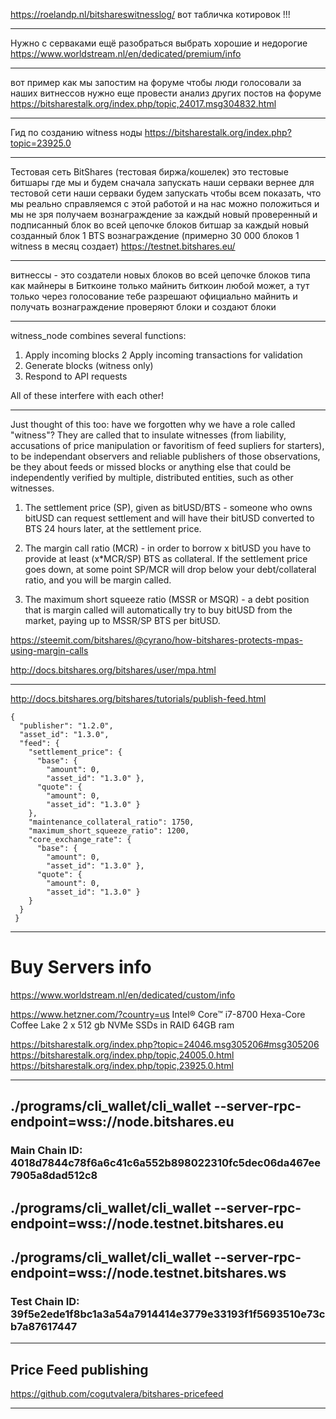 
https://roelandp.nl/bitshareswitnesslog/  вот табличка котировок !!!

_________________________________________________________________________________________________________________________________

Нужно с серваками ещё разобраться
выбрать хорошие и недорогие
https://www.worldstream.nl/en/dedicated/premium/info

_________________________________________________________________________________________________________________________________

вот пример как мы запостим на форуме чтобы люди голосовали за наших витнессов
нужно еще провести анализ других постов на форуме
https://bitsharestalk.org/index.php/topic,24017.msg304832.html

_________________________________________________________________________________________________________________________________

Гид по созданию witness ноды
https://bitsharestalk.org/index.php?topic=23925.0

_________________________________________________________________________________________________________________________________

Тестовая сеть BitShares (тестовая биржа/кошелек)
это тестовые битшары где мы и будем сначала запускать наши серваки
вернее для тестовой сети наши серваки будем запускать чтобы всем показать, 
что мы реально справляемся с этой работой и на нас можно положиться и мы не зря 
получаем вознаграждение за каждый новый проверенный и 
подписанный блок во всей цепочке блоков битшар 
за каждый новый созданный блок 1 BTS вознаграждение (примерно 30 000 блоков 1 witness в месяц создает)
https://testnet.bitshares.eu/

_________________________________________________________________________________________________________________________________

витнессы - это создатели новых блоков во всей цепочке блоков
типа как майнеры в Биткоине
только майнить биткоин любой может, а тут только через голосование тебе разрешают официально майнить
и получать вознаграждение
проверяют блоки и создают блоки

_________________________________________________________________________________________________________________________________

witness_node combines several functions:
1. Apply incoming blocks
2  Apply incoming transactions for validation
3. Generate blocks (witness only)
4. Respond to API requests

All of these interfere with each other!

_________________________________________________________________________________________________________________________________

Just thought of this too: have we forgotten why we have a role called "witness"? They are called that to insulate witnesses (from liability, accusations of price manipulation or favoritism of feed supliers for starters), to be independant observers and reliable publishers of those observations, be they about feeds or missed blocks or anything else that could be independently verified by multiple, distributed entities, such as other witnesses.


1. The settlement price (SP), given as bitUSD/BTS - someone who owns bitUSD can request settlement and will have their bitUSD converted to BTS 24 hours later, at the settlement price.

2. The margin call ratio (MCR) - in order to borrow x bitUSD you have to provide at least (x*MCR/SP) BTS as collateral. If the settlement price goes down, at some point SP/MCR will drop below your debt/collateral ratio, and you will be margin called.

3. The maximum short squeeze ratio (MSSR or MSQR) - a debt position that is margin called will automatically try to buy bitUSD from the market, paying up to MSSR/SP BTS per bitUSD.

https://steemit.com/bitshares/@cyrano/how-bitshares-protects-mpas-using-margin-calls

http://docs.bitshares.org/bitshares/user/mpa.html

_________________________________________________________________________________________________________________________________

http://docs.bitshares.org/bitshares/tutorials/publish-feed.html

```
{
  "publisher": "1.2.0",
  "asset_id": "1.3.0",
  "feed": {
    "settlement_price": {
      "base": {
        "amount": 0,
        "asset_id": "1.3.0" },
      "quote": {
        "amount": 0,
        "asset_id": "1.3.0" }
    },
    "maintenance_collateral_ratio": 1750,
    "maximum_short_squeeze_ratio": 1200,
    "core_exchange_rate": {
      "base": {
        "amount": 0,
        "asset_id": "1.3.0" },
      "quote": {
        "amount": 0,
        "asset_id": "1.3.0" }
    }
  }
 }
 ```
_________________________________________________________________________________________________________________________________

# Buy Servers info

https://www.worldstream.nl/en/dedicated/custom/info

https://www.hetzner.com/?country=us
Intel® Core™ i7-8700 Hexa-Core Coffee Lake 2 x 512 gb NVMe SSDs in RAID 64GB ram

https://bitsharestalk.org/index.php?topic=24046.msg305206#msg305206
https://bitsharestalk.org/index.php/topic,24005.0.html
https://bitsharestalk.org/index.php/topic,23925.0.html

_________________________________________________________________________________________________________________________________

## ./programs/cli_wallet/cli_wallet --server-rpc-endpoint=wss://node.bitshares.eu
### Main Chain ID: 4018d7844c78f6a6c41c6a552b898022310fc5dec06da467ee7905a8dad512c8

## ./programs/cli_wallet/cli_wallet --server-rpc-endpoint=wss://node.testnet.bitshares.eu
## ./programs/cli_wallet/cli_wallet --server-rpc-endpoint=wss://node.testnet.bitshares.ws
### Test Chain ID: 39f5e2ede1f8bc1a3a54a7914414e3779e33193f1f5693510e73cb7a87617447

_________________________________________________________________________________________________________________________________

## Price Feed publishing

https://github.com/cogutvalera/bitshares-pricefeed

_________________________________________________________________________________________________________________________________
